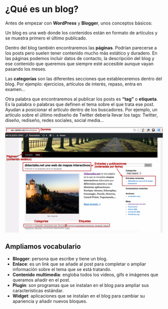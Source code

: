 
# ¿Qué es un blog?

Antes de empezar con **WordPress** y **Blogger**, unos conceptos básicos:

Un blog es una web donde los contenidos están en formato de artículos y se muestra primero el último publicado.

Dentro del blog también encontraremos las **páginas**. Podrían parecerse a los posts pero suelen tener contenido mucho más estático y duradero. En las páginas podemos incluir datos de contacto, la descripción del blog y ese contenido que queremos que siempre esté accesible aunque vayan pasando los meses.

Las **categorías** son las diferentes secciones que estableceremos dentro del blog. Por ejemplo: ejercicios, artículos de interés, repaso, entra en examen…

Otra palabra que encontraremos al publicar los posts es **“tag”** o **etiqueta**. Es la palabra o palabras que definen el tema sobre el que trata ese post. Ayudan a posicionar el artículo dentro de los buscadores. Por ejemplo, un artículo sobre el último rediseño de Twitter debería llevar los tags: Twitter, diseño, rediseño, redes sociales, social media…


![](img/Captura_de_pantalla_2016-04-22_a_las_10.38.54.png)

## Ampliamos vocabulario

- **Blogger**: persona que escribe y tiene un blog.
- **Enlace**: es un link que se añade al post para completar o ampliar información sobre el tema que se está tratando.
- **Contenido** **multimedia**: engloba todos los vídeos, gifs e imágenes que queramos añadir en el post.
- **Plugin**: son programas que se instalan en el blog para ampliar sus características estándar.
- **Widget**: aplicaciones que se instalan en el blog para cambiar su apariencia y añadir nuevos bloques.

